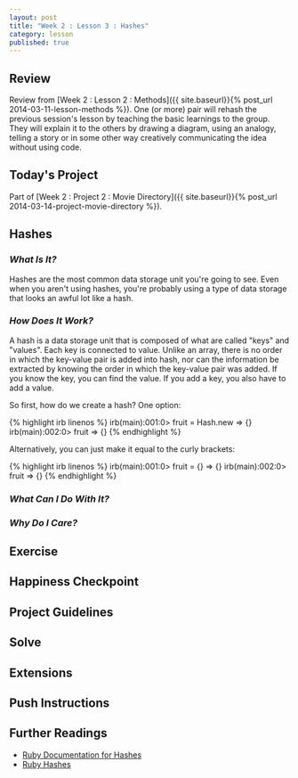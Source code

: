 ```yaml
---
layout: post
title: "Week 2 : Lesson 3 : Hashes"
category: lesson
published: true
---
```


## Review

Review from [Week 2 : Lesson 2 : Methods]({{ site.baseurl}}{% post_url 2014-03-11-lesson-methods %}).  One (or more) pair will rehash the previous session's lesson by teaching the basic learnings to the group.  They will explain it to the others by drawing a diagram, using an analogy, telling a story or in some other way creatively communicating the idea without using code.

## Today's Project<a name="todays-project"></a>

Part of [Week 2 : Project 2 : Movie Directory]({{ site.baseurl}}{% post_url 2014-03-14-project-movie-directory %}).

## Hashes

### _What Is It?_

Hashes are the most common data storage unit you're going to see.  Even when you aren't using hashes, you're probably using a type of data storage that looks an awful lot like a hash.  

### _How Does It Work?_

A hash is a data storage unit that is composed of what are called "keys" and "values".  Each key is connected to value.  Unlike an array, there is no order in which the key-value pair is added into hash, nor can the information be extracted by knowing the order in which the key-value pair was added.  If you know the key, you can find the value.  If you add a key, you also have to add a value.

So first, how do we create a hash? One option:

{% highlight irb linenos %}
irb(main):001:0> fruit = Hash.new
=> {}
irb(main):002:0> fruit
=> {}
{% endhighlight %}

Alternatively, you can just make it equal to the curly brackets:

{% highlight irb linenos %}
irb(main):001:0> fruit = {}
=> {}
irb(main):002:0> fruit
=> {}
{% endhighlight %}



### _What Can I Do With It?_



### _Why Do I Care?_

## Exercise

## Happiness Checkpoint

## Project Guidelines

## Solve

## Extensions

## Push Instructions

## Further Readings

* [Ruby Documentation for Hashes](http://ruby-doc.org/core-2.1.0/Hash.html)
* [Ruby Hashes](http://www.tutorialspoint.com/ruby/ruby_hashes.htm)